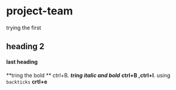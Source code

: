 # project-team
trying the first
## heading 2
#### last heading
**tring the bold ** ctrl+B.
**_tring italic and bold_** **ctrl+B ,ctrl+I**. 
using `backticks` **crtl+e**
